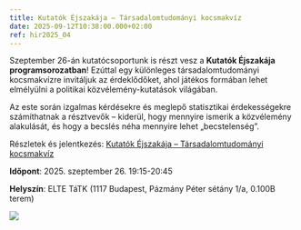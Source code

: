 ```yaml
---
title: Kutatók Éjszakája – Társadalomtudományi kocsmakvíz
date: 2025-09-12T10:38:00.000+02:00
ref: hir2025_04
---
```

Szeptember 26-án kutatócsoportunk is részt vesz a **Kutatók Éjszakája programsorozatban**! Ezúttal egy különleges társadalomtudományi kocsmakvízre invitáljuk az érdeklődőket, ahol játékos formában lehet elmélyülni a politikai közvélemény-kutatások világában.

Az este során izgalmas kérdésekre és meglepő statisztikai érdekességekre számíthatnak a résztvevők – kiderül, hogy mennyire ismerik a közvélemény alakulását, és hogy a becslés néha mennyire lehet „becstelenség”.

Részletek és jelentkezés: [Kutatók Éjszakája – Társadalomtudományi kocsmakvíz](https://app.kutatokejszakaja.hu/esemenyek/elte-tarsadalomtudomanyi-kar/tarsadalomtudomanyi-kocsmakviz-becsles-vagy-becstelenseg-a-politikai-kozvelemeny-merese)

**Időpont**: 2025. szeptember 26. 19:15-20:45

**Helyszín**: ELTE TáTK (1117 Budapest, Pázmány Péter sétány 1/a, 0.100B terem)

![](/img/kutatok_ejszakaja.jpg)

[](https://app.kutatokejszakaja.hu/esemenyek/elte-tarsadalomtudomanyi-kar/tarsadalomtudomanyi-kocsmakviz-becsles-vagy-becstelenseg-a-politikai-kozvelemeny-merese)
